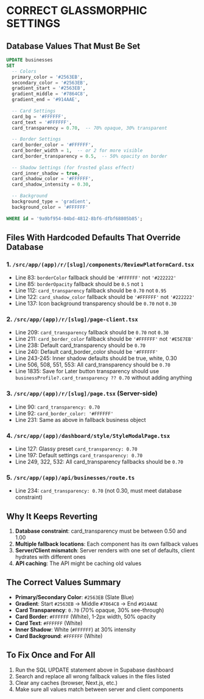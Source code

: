 # CORRECT GLASSMORPHIC SETTINGS

## Database Values That Must Be Set

```sql
UPDATE businesses 
SET 
  -- Colors
  primary_color = '#2563EB',
  secondary_color = '#2563EB',
  gradient_start = '#2563EB',
  gradient_middle = '#7864C8',
  gradient_end = '#914AAE',
  
  -- Card Settings
  card_bg = '#FFFFFF',
  card_text = '#FFFFFF',
  card_transparency = 0.70,  -- 70% opaque, 30% transparent
  
  -- Border Settings
  card_border_color = '#FFFFFF',
  card_border_width = 1,  -- or 2 for more visible
  card_border_transparency = 0.5,  -- 50% opacity on border
  
  -- Shadow Settings (for frosted glass effect)
  card_inner_shadow = true,
  card_shadow_color = '#FFFFFF',
  card_shadow_intensity = 0.30,
  
  -- Background
  background_type = 'gradient',
  background_color = '#FFFFFF'
  
WHERE id = '9a9bf954-04bd-4812-8bf6-dfbf68805b85';
```

## Files With Hardcoded Defaults That Override Database

### 1. `/src/app/(app)/r/[slug]/components/ReviewPlatformCard.tsx`
- Line 83: `borderColor` fallback should be `'#FFFFFF'` not `'#222222'`
- Line 85: `borderOpacity` fallback should be `0.5` not `1`
- Line 112: `card_transparency` fallback should be `0.70` not `0.95`
- Line 122: `card_shadow_color` fallback should be `'#FFFFFF'` not `'#222222'`
- Line 137: Icon background transparency should be `0.70` not `0.30`

### 2. `/src/app/(app)/r/[slug]/page-client.tsx`
- Line 209: `card_transparency` fallback should be `0.70` not `0.30`
- Line 211: `card_border_color` fallback should be `'#FFFFFF'` not `'#E5E7EB'`
- Line 238: Default card_transparency should be `0.70`
- Line 240: Default card_border_color should be `'#FFFFFF'`
- Line 243-245: Inner shadow defaults should be true, white, 0.30
- Line 506, 508, 551, 553: All card_transparency should be `0.70`
- Line 1835: Save for Later button transparency should use `businessProfile?.card_transparency ?? 0.70` without adding anything

### 3. `/src/app/(app)/r/[slug]/page.tsx` (Server-side)
- Line 90: `card_transparency: 0.70`
- Line 92: `card_border_color: '#FFFFFF'`
- Line 231: Same as above in fallback business object

### 4. `/src/app/(app)/dashboard/style/StyleModalPage.tsx`
- Line 127: Glassy preset `card_transparency: 0.70`
- Line 197: Default settings `card_transparency: 0.70`
- Line 249, 322, 532: All card_transparency fallbacks should be `0.70`

### 5. `/src/app/(app)/api/businesses/route.ts`
- Line 234: `card_transparency: 0.70` (not 0.30, must meet database constraint)

## Why It Keeps Reverting

1. **Database constraint**: card_transparency must be between 0.50 and 1.00
2. **Multiple fallback locations**: Each component has its own fallback values
3. **Server/Client mismatch**: Server renders with one set of defaults, client hydrates with different ones
4. **API caching**: The API might be caching old values

## The Correct Values Summary

- **Primary/Secondary Color**: `#2563EB` (Slate Blue)
- **Gradient**: Start `#2563EB` → Middle `#7864C8` → End `#914AAE`
- **Card Transparency**: `0.70` (70% opaque, 30% see-through)
- **Card Border**: `#FFFFFF` (White), 1-2px width, 50% opacity
- **Card Text**: `#FFFFFF` (White)
- **Inner Shadow**: White (`#FFFFFF`) at 30% intensity
- **Card Background**: `#FFFFFF` (White)

## To Fix Once and For All

1. Run the SQL UPDATE statement above in Supabase dashboard
2. Search and replace all wrong fallback values in the files listed
3. Clear any caches (browser, Next.js, etc.)
4. Make sure all values match between server and client components